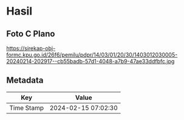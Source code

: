# Hasil

## Foto C Plano

https://sirekap-obj-formc.kpu.go.id/26f6/pemilu/pdpr/14/03/01/20/30/1403012030005-20240214-202917--cb55badb-57d1-4048-a7b9-47ae33ddfbfc.jpg


## Metadata

| Key        | Value               |
| ---------- | ------------------- |
| Time Stamp | 2024-02-15 07:02:30 |



